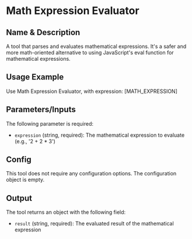 # Math Expression Evaluator

## Name & Description
A tool that parses and evaluates mathematical expressions. It's a safer and more math-oriented alternative to using JavaScript's eval function for mathematical expressions.

## Usage Example
Use Math Expression Evaluator, with expression: [MATH_EXPRESSION]

## Parameters/Inputs
The following parameter is required:
- `expression` (string, required): The mathematical expression to evaluate (e.g., '2 + 2 * 3')

## Config
This tool does not require any configuration options. The configuration object is empty.

## Output
The tool returns an object with the following field:
- `result` (string, required): The evaluated result of the mathematical expression
